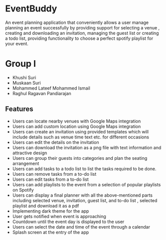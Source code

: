 # EventBuddy

An event planning application that conveniently allows a user manage planning an event successfully by providing support for selecting a venue , creating and downloading an invitation, managing the guest list or creating a todo list, providing functionality to choose a perfect spotify playlist for your event.

# Group I

- Khushi Suri<br>
- Muskaan Suri<br>
- Mohammed Lateef Mohammed Ismail<br>
- Raghul Ragavan Pandiarajan

## Features 

- Users can locate nearby venues with Google Maps integration<br>
- Users can add custom location using Google Maps integration<br>
- Users can create an invitation using provided templates which will include details such as venue time text etc. for different occasions<br>
- Users can edit the details on the invitation<br>
- Users can download the invitation as a png file with text information and attractive design<br>
- Users can group their guests into categories and plan the seating arrangement<br>
- Users can add tasks to a todo list to list the tasks required to be done.
- Users can remove tasks from a to-do list<br>
- Users can edit tasks from a to-do list<br>
- Users can add playlists to the event from a selection of popular playlists on Spotify<br>
- Users can display a final planner with all the above-mentioned parts including selected venue, invitation, guest list, and to-do list , selected playlist and download it as a pdf<br>
- Implementing dark theme for the app<br>
- User gets notified when event is approaching<br>
- Countdown until the event day is displayed to the user<br>
- Users can select the date and time of the event through a calendar<br>
- Splash screen at the entry of the app